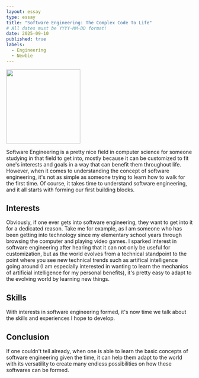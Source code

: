 ```yaml
---
layout: essay
type: essay
title: "Software Engineering: The Complex Code To Life"
# All dates must be YYYY-MM-DD format!
date: 2025-09-10
published: true
labels:
  - Engineering
  - Newbie
---
```


<img width="200px" class="rounded float-start pe-4" src="../img/code-to-life/3632441.jpg">

Software Engineering is a pretty nice field in computer science for someone studying in that field to get into, mostly because it can be customized to fit one's interests and goals in a way that can benefit them throughout life. However, when it comes to understanding the concept of software engineering, it's not as simple as someone trying to learn how to walk for the first time. Of course, it takes time to understand software engineering, and it all starts with forming our first building blocks.

## Interests

Obviously, if one ever gets into software engineering, they want to get into it for a dedicated reason. Take me for example, as I am someone who has been getting into technology since my elementary school years through browsing the computer and playing video games. I sparked interest in software engineering after hearing that it can not only be useful for customization, but as the world evolves from a technical standpoint to the point where you see new technical trends such as artifical intelligence going around (I am especially interested in wanting to learn the mechanics of artificial intelligence for my personal benefits), it's pretty easy to adapt to the evolving world by learning new things.

## Skills

With interests in software engineering formed, it's now time we talk about the skills and experiences I hope to develop.

## Conclusion

If one couldn't tell already, when one is able to learn the basic concepts of software engineering given the time, it can help them adapt to the world with its versatility to create many endless possibilities on how these softwares can be formed.
